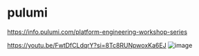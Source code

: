 # pulumi

https://info.pulumi.com/platform-engineering-workshop-series

https://youtu.be/FwtDfCLdqrY?si=8Tc8RUNpwoxKa6EJ
![image](https://github.com/user-attachments/assets/95926986-3527-478c-b9fc-98dc5015694b)
